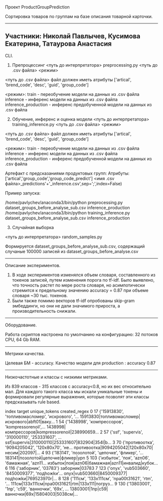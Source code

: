 Проект ProductGroupPrediction

Сортировка товаров по группам на базе описания товарной карточки.

--------------------------------------------------------------------
Участники: Николай Павлычев, Кусимова Екатерина, Татаурова Анастасия
--------------------------------------------------------------------

CLI.

1. Препроцессинг
<путь до интерпретатора> preprocessing.py <путь до .csv файла> <режим>

<путь до .csv файла> файл должен иметь атрибуты ['artical', 'brend_code', 'desc', 'guid', 'group_code']

<режим>:
train - переобучение модели на данных из .csv файла
inference - инференс модели на данных из .csv файла
inference_production - инференс предобученной модели на данных из .csv файла

2. Обучение, инференс и оценка модели
<путь до интерпретатора> training_inference.py <путь до .csv файла> <режим>

<путь до .csv файла> файл должен иметь атрибуты ['artical', 'brend_code', 'desc', 'guid', 'group_code']

<режим>:
train - переобучение модели на данных из .csv файла
inference - инференс модели на данных из .csv файла
inference_production - инференс предобученной модели на данных из .csv файла

Артефакт с предсказаниями продуктовых групп:
Атрибуты: ['artical','group_code','group_code_predict']
<имя .csv файла>_predictions'+'_inference.csv',sep=';',index=False)
	
Пример запуска:
	
/home/pavlychev/anaconda3/bin/python preprocessing.py dataset_groups_before_analyse_sub.csv inference_production
/home/pavlychev/anaconda3/bin/python training_inference.py dataset_groups_before_analyse_sub.csv inference_production

3. Cлучайная выборка 

<путь до интерпретатора> random_samples.py 

Формируется dataset_groups_before_analyse_sub.csv, содержащий случаные 100000 записей из dataset_groups_before_analyse.csv

--------------------------------------------------------------------

Описание экспериментов.

1. В ходе экспериментов изменялся объем словаря, составленного из токенов записей, путем изменения порога по tf-idf.
Было выявлено, что точность растет по мере роста словаря, но асимпотически стремится к предельному значению accuracy = 0.87 при объеме словаря ~30 тыс. токенов.
2. Были также помимо векторов tf-idf опробованы skip-gram эмбеддинги, но они не дали значимого прироста, а производительность снижали.

--------------------------------------------------------------------

Оборудование.

Работа скриптов настроена по умолчанию на конфигурацию: 32 потоков CPU, 64 Gb RAM. 

--------------------------------------------------------------------

Метрики качества.

Целевая БМ - accuracy.
Качество модели для production : accuracy 0.87

--------------------------------------------------------------------

Низкочастотные и классы с низкими метриками.

Из 839 классов - 315 классов с accuracy<0.8, но их вес относительно мал.
Для каждого такого класса мы искали уникальные токены и формировали регулярные выражения, которые позволят эти классы предсказывать rule based.

index	target	unique_tokens	                                        created_regex
0	17	{'15913830', 'топливомасломер', 'искрового', '...	15913830|топливомасломер|искрового|abft01|ваку...
1	54	{'1438998', 'компрессоров', 'kompressorenoil',...	1438998|компрессоров|kompressorenoil|238990659...
2	57	{'ssf', 'supervis', '310000110', '253331607', ...	ssf|supervis|310000110|253331607|832904|354l|b...
3	70	{'противоотка', '9094205042', '120х80х70', 'не...	противоотка|9094205042|120х80х70|несим|202097|...
4	93	{'183141', 'позолотой', 'цепочке', 'фликер', '...	183141|позолотой|цепочке|фликер|ypn
5	103	{'избыток', 'поя', 'azn06', 'бамажная', 'azn11...	избыток|поя|azn06|бамажная|azn11|инвалид|кубок...
6	116	{'заборник', '03783'}	заборник|03783
7	123	{'onyx', 'vub503660', '8450009377', 'пoдhoжkи'...	onyx|vub503660|8450009377|пoдhoжkи|769523970r|...
8	128	{'111см', '133х111см', 'npa00t31621', 'rtm', '...	111см|133х111см|npa00t31621|rtm|133х111|погруз...
9	130	{'13803001', '1пр', 'c59', 'ванночки', '69х', ...	13803001|1пр|c59|ванночки|69х|15804003|5038см|...




